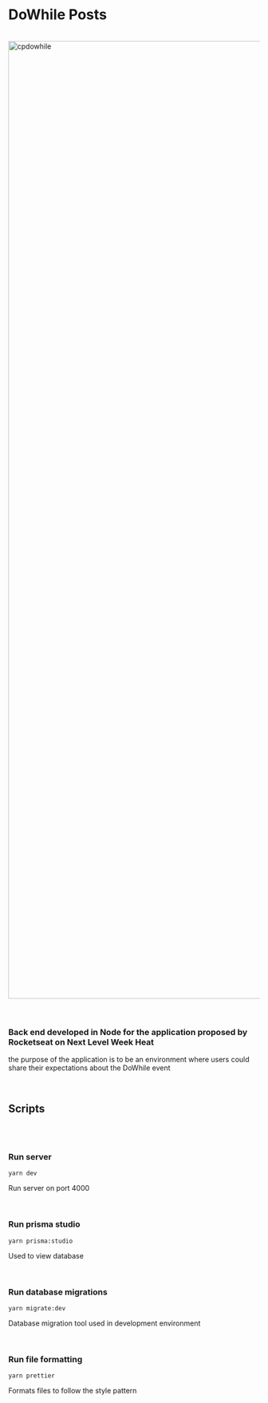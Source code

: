 # DoWhile Posts

</br>

<img width="1920" alt="cpdowhile" src="https://user-images.githubusercontent.com/54648900/139000313-aa3dd403-6f72-4789-b07a-e12874094e8b.png">

</br>
</br>
</br>

### **Back end developed in Node for the application proposed by Rocketseat on Next Level Week Heat**

the purpose of the application is to be an environment where users could share their expectations about the DoWhile event

</br>

## Scripts

</br>
</br>

### Run server

```
yarn dev
```

Run server on port 4000

</br>

### Run prisma studio

```
yarn prisma:studio
```

Used to view database

</br>

### Run database migrations

```
yarn migrate:dev
```

Database migration tool used in development environment

</br>

### Run file formatting

```
yarn prettier
```

Formats files to follow the style pattern

</br>
